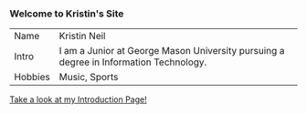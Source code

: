 ### Welcome to Kristin's Site


<table>
  <tr>
    <td>Name</td>
    <td>Kristin Neil</td>
     </tr>
  <tr>
    <td>Intro</td>
    <td>I am a Junior at George Mason University pursuing a degree in Information Technology.</td>
     </tr>
  <tr>
    <td>Hobbies</td>
    <td>Music, Sports</td>
    </tr>
</table>

<a href="https://kdneil7.github.io/GMU/Introduction.md">Take a look at my Introduction Page!</a>
